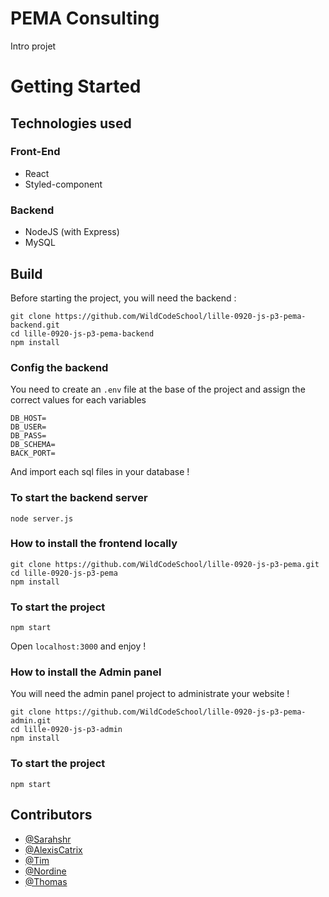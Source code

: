 # PEMA Consulting

Intro projet

# Getting Started

## Technologies used

### Front-End

- React
- Styled-component

### Backend

- NodeJS (with Express)
- MySQL

## Build

Before starting the project, you will need the backend :

```
git clone https://github.com/WildCodeSchool/lille-0920-js-p3-pema-backend.git
cd lille-0920-js-p3-pema-backend
npm install
```

### Config the backend

You need to create an `.env` file at the base of the project and assign the correct values for each variables

```
DB_HOST=
DB_USER=
DB_PASS=
DB_SCHEMA=
BACK_PORT=
```

And import each sql files in your database !

### To start the backend server

```
node server.js
```

### How to install the frontend locally

```
git clone https://github.com/WildCodeSchool/lille-0920-js-p3-pema.git
cd lille-0920-js-p3-pema
npm install
```

### To start the project

```
npm start
```

Open `localhost:3000` and enjoy !

### How to install the Admin panel

You will need the admin panel project to administrate your website !

```
git clone https://github.com/WildCodeSchool/lille-0920-js-p3-pema-admin.git
cd lille-0920-js-p3-admin
npm install
```

### To start the project

```
npm start
```

## Contributors

- [@Sarahshr](https://github.com/Sarahshr)
- [@AlexisCatrix](https://github.com/AlexisCatrix)
- [@Tim](https://github.com/TimotheeHrl)
- [@Nordine](https://github.com/nordinemadoui)
- [@Thomas](https://github.com/ThomasMlh)
